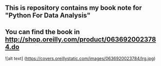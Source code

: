 ## This is repository contains my book note for "Python For Data Analysis"

## You can find the book in http://shop.oreilly.com/product/0636920023784.do

![alt text] (https://covers.oreillystatic.com/images/0636920023784/lrg.jpg)
